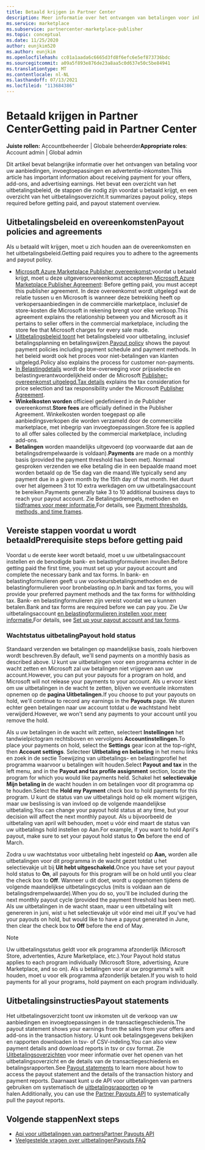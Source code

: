 ```yaml
---
title: Betaald krijgen in Partner Center
description: Meer informatie over het ontvangen van betalingen voor inkomsten als Een Microsoft-partner, zoals via aanbiedingen op de commerciële marketplace, incentive-programma's en het Cloud Solution Provider programma. Omvat uitbetalingsbeleid, uitbetalingsstatus en uitbetalingsverklaringen.
ms.service: marketplace
ms.subservice: partnercenter-marketplace-publisher
ms.topic: conceptual
ms.date: 11/25/2020
author: eunjkim520
ms.author: eunjkim
ms.openlocfilehash: cc01a1aada6c6665d3fd8f6efc6e5ef873736bdc
ms.sourcegitcommit: a09a5f893e876de23a8aa5c0d637e50c5be84941
ms.translationtype: MT
ms.contentlocale: nl-NL
ms.lasthandoff: 07/13/2021
ms.locfileid: "113684386"
---
```

# <a name="getting-paid-in-partner-center"></a><span data-ttu-id="ba7fc-104">Betaald krijgen in Partner Center</span><span class="sxs-lookup"><span data-stu-id="ba7fc-104">Getting paid in Partner Center</span></span>

<span data-ttu-id="ba7fc-105">**Juiste rollen:** Accountbeheerder | Globale beheerder</span><span class="sxs-lookup"><span data-stu-id="ba7fc-105">**Appropriate roles**: Account admin | Global admin</span></span>

<span data-ttu-id="ba7fc-106">Dit artikel bevat belangrijke informatie over het ontvangen van betaling voor uw aanbiedingen, invoegtoepassingen en advertentie-inkomsten.</span><span class="sxs-lookup"><span data-stu-id="ba7fc-106">This article has important information about receiving payment for your offers, add-ons, and advertising earnings.</span></span> <span data-ttu-id="ba7fc-107">Het bevat een overzicht van het uitbetalingsbeleid, de stappen die nodig zijn voordat u betaald krijgt, en een overzicht van het uitbetalingsoverzicht.</span><span class="sxs-lookup"><span data-stu-id="ba7fc-107">It summarizes payout policy, steps required before getting paid, and payout statement overview.</span></span>

## <a name="payout-policies-and-agreements"></a><span data-ttu-id="ba7fc-108">Uitbetalingsbeleid en overeenkomsten</span><span class="sxs-lookup"><span data-stu-id="ba7fc-108">Payout policies and agreements</span></span>

<span data-ttu-id="ba7fc-109">Als u betaald wilt krijgen, moet u zich houden aan de overeenkomsten en het uitbetalingsbeleid.</span><span class="sxs-lookup"><span data-stu-id="ba7fc-109">Getting paid requires you to adhere to the agreements and payout policy.</span></span>

- <span data-ttu-id="ba7fc-110">[Microsoft Azure Marketplace Publisher overeenkomst:](/legal/marketplace/msft-publisher-agreement)voordat u betaald krijgt, moet u deze uitgeversovereenkomst accepteren.</span><span class="sxs-lookup"><span data-stu-id="ba7fc-110">[Microsoft Azure Marketplace Publisher Agreement](/legal/marketplace/msft-publisher-agreement):  Before getting paid, you must accept this publisher agreement.</span></span> <span data-ttu-id="ba7fc-111">In deze overeenkomst wordt uitgelegd wat de relatie tussen u en Microsoft is wanneer deze betrekking heeft op verkopersaanbiedingen in de commerciële marketplace, inclusief de store-kosten die Microsoft in rekening brengt voor elke verkoop.</span><span class="sxs-lookup"><span data-stu-id="ba7fc-111">This agreement explains the relationship between you and Microsoft as it pertains to seller offers in the commercial marketplace, including the store fee that Microsoft charges for every sale made.</span></span>
- <span data-ttu-id="ba7fc-112">[Uitbetalingsbeleid toont](payout-policy-details.md) het betalingsbeleid voor uitbetaling, inclusief betalingsplanning en betalingswijzen.</span><span class="sxs-lookup"><span data-stu-id="ba7fc-112">[Payout policy](payout-policy-details.md) shows the payout payment policies including payment schedule and payment methods.</span></span> <span data-ttu-id="ba7fc-113">In het beleid wordt ook het proces voor niet-betalingen van klanten uitgelegd.</span><span class="sxs-lookup"><span data-stu-id="ba7fc-113">Policy also explains the process for customer non-payments.</span></span>
- <span data-ttu-id="ba7fc-114">[In Belastingdetails](tax-details-marketplace.md) wordt de btw-overweging voor prijsselectie en belastingverantwoordelijkheid onder de Microsoft [Publisher-overeenkomst uitgelegd.](/legal/marketplace/msft-publisher-agreement)</span><span class="sxs-lookup"><span data-stu-id="ba7fc-114">[Tax details](tax-details-marketplace.md) explains the tax consideration for price selection and tax responsibility under the Microsoft [Publisher Agreement](/legal/marketplace/msft-publisher-agreement).</span></span>
- <span data-ttu-id="ba7fc-115">**Winkelkosten worden** officieel gedefinieerd in de Publisher overeenkomst.</span><span class="sxs-lookup"><span data-stu-id="ba7fc-115">**Store fees** are officially defined in the Publisher Agreement.</span></span> <span data-ttu-id="ba7fc-116">Winkelkosten worden toegepast op alle aanbiedingsverkopen die worden verzameld door de commerciële marketplace, met inbegrip van invoegtoepassingen.</span><span class="sxs-lookup"><span data-stu-id="ba7fc-116">Store fee is applied to all offer sales collected by the commercial marketplace, including add-ons.</span></span>
- <span data-ttu-id="ba7fc-117">**Betalingen** worden maandelijks uitgevoerd (op voorwaarde dat aan de betalingsdrempelwaarde is voldaan).</span><span class="sxs-lookup"><span data-stu-id="ba7fc-117">**Payments** are made on a monthly basis (provided the payment threshold has been met).</span></span> <span data-ttu-id="ba7fc-118">Normaal gesproken verzenden we elke betaling die in een bepaalde maand moet worden betaald op de 15e dag van die maand.</span><span class="sxs-lookup"><span data-stu-id="ba7fc-118">We typically send any payment due in a given month by the 15th day of that month.</span></span> <span data-ttu-id="ba7fc-119">Het duurt over het algemeen 3 tot 10 extra werkdagen om uw uitbetalingsaccount te bereiken.</span><span class="sxs-lookup"><span data-stu-id="ba7fc-119">Payments generally take 3 to 10 additional business days to reach your payout account.</span></span> <span data-ttu-id="ba7fc-120">Zie Betalingsdrempels, methoden en [tijdframes voor meer informatie.](payment-thresholds-methods-timeframes.md)</span><span class="sxs-lookup"><span data-stu-id="ba7fc-120">For details, see [Payment thresholds, methods, and time frames](payment-thresholds-methods-timeframes.md).</span></span>

## <a name="prerequisite-steps-before-getting-paid"></a><span data-ttu-id="ba7fc-121">Vereiste stappen voordat u wordt betaald</span><span class="sxs-lookup"><span data-stu-id="ba7fc-121">Prerequisite steps before getting paid</span></span>

<span data-ttu-id="ba7fc-122">Voordat u de eerste keer wordt betaald, moet u uw uitbetalingsaccount instellen en de benodigde bank- en belastingformulieren invullen.</span><span class="sxs-lookup"><span data-stu-id="ba7fc-122">Before getting paid the first time, you must set up your payout account and complete the necessary bank and tax forms.</span></span> <span data-ttu-id="ba7fc-123">In bank- en belastingformulieren geeft u uw voorkeursbetalingsmethoden en de belastingformulieren voor bronbelasting op.</span><span class="sxs-lookup"><span data-stu-id="ba7fc-123">In bank and tax forms, you will provide your preferred payment methods and the tax forms for withholding tax.</span></span> <span data-ttu-id="ba7fc-124">Bank- en belastingformulieren zijn vereist voordat we u kunnen betalen.</span><span class="sxs-lookup"><span data-stu-id="ba7fc-124">Bank and tax forms are required before we can pay you.</span></span> <span data-ttu-id="ba7fc-125">Zie Uw uitbetalingsaccount [en belastingformulieren instellen voor meer informatie.](set-up-your-payout-account.md)</span><span class="sxs-lookup"><span data-stu-id="ba7fc-125">For details, see [Set up your payout account and tax forms](set-up-your-payout-account.md).</span></span>

### <a name="payout-hold-status"></a><span data-ttu-id="ba7fc-126">Wachtstatus uitbetaling</span><span class="sxs-lookup"><span data-stu-id="ba7fc-126">Payout hold status</span></span>

<span data-ttu-id="ba7fc-127">Standaard verzenden we betalingen op maandelijkse basis, zoals hierboven wordt beschreven.</span><span class="sxs-lookup"><span data-stu-id="ba7fc-127">By default, we'll send payments on a monthly basis as described above.</span></span> <span data-ttu-id="ba7fc-128">U kunt uw uitbetalingen voor een programma echter in de wacht zetten en Microsoft zal uw betalingen niet vrijgeven aan uw account.</span><span class="sxs-lookup"><span data-stu-id="ba7fc-128">However, you can put your payouts for a program on hold, and Microsoft will not release your payments to your account.</span></span> <span data-ttu-id="ba7fc-129">Als u ervoor kiest om uw uitbetalingen in de wacht te zetten, blijven we eventuele inkomsten opnemen op de **pagina Uitbetalingen.**</span><span class="sxs-lookup"><span data-stu-id="ba7fc-129">If you choose to put your payouts on hold, we'll continue to record any earnings in the **Payouts** page.</span></span> <span data-ttu-id="ba7fc-130">We sturen echter geen betalingen naar uw account totdat u de wachtstand hebt verwijderd.</span><span class="sxs-lookup"><span data-stu-id="ba7fc-130">However, we won't send any payments to your account until you remove the hold.</span></span>

<span data-ttu-id="ba7fc-131">Als u uw betalingen in de wacht wilt zetten, selecteert **Instellingen** het tandwielpictogram rechtsboven en vervolgens **Accountinstellingen.**</span><span class="sxs-lookup"><span data-stu-id="ba7fc-131">To place your payments on hold, select the **Settings** gear icon at the top-right, then **Account settings**.</span></span> <span data-ttu-id="ba7fc-132">Selecteer **Uitbetaling en belasting** in het  menu links en zoek in de sectie Toewijzing van uitbetalings- en belastingprofiel het programma waarvoor u betalingen wilt houden.</span><span class="sxs-lookup"><span data-stu-id="ba7fc-132">Select **Payout and tax** in the left menu, and in the **Payout and tax profile assignment** section, locate the program for which you would like payments held.</span></span> <span data-ttu-id="ba7fc-133">Schakel het **selectievakje Mijn betaling in** de wacht houden in om betalingen voor dit programma op te houden.</span><span class="sxs-lookup"><span data-stu-id="ba7fc-133">Select the **Hold my Payment** check box to hold payments for this program.</span></span> <span data-ttu-id="ba7fc-134">U kunt de status van uw uitbetalings hold op elk moment wijzigen, maar uw beslissing is van invloed op de volgende maandelijkse uitbetaling.</span><span class="sxs-lookup"><span data-stu-id="ba7fc-134">You can change your payout hold status at any time, but your decision will affect the next monthly payout.</span></span> <span data-ttu-id="ba7fc-135">Als u bijvoorbeeld de uitbetaling van april wilt behouden, moet u  vóór eind maart de status van uw uitbetalings hold instellen op Aan.</span><span class="sxs-lookup"><span data-stu-id="ba7fc-135">For example, if you want to hold April's payout, make sure to set your payout hold status to **On** before the end of March.</span></span>

<span data-ttu-id="ba7fc-136">Zodra u uw wachtstatus voor uitbetaling hebt ingesteld op **Aan,** worden alle uitbetalingen voor dit programma in de wacht gezet totdat u het selectievakje uit bij **Uit hebt uitgeschakeld.**</span><span class="sxs-lookup"><span data-stu-id="ba7fc-136">Once you have set your payout hold status to **On**, all payouts for this program will be on hold until you clear the check box to **Off**.</span></span> <span data-ttu-id="ba7fc-137">Wanneer u dit doet, wordt u opgenomen tijdens de volgende maandelijkse uitbetalingscyclus (mits is voldaan aan de betalingsdrempelwaarde).</span><span class="sxs-lookup"><span data-stu-id="ba7fc-137">When you do so, you'll be included during the next monthly payout cycle (provided the payment threshold has been met).</span></span> <span data-ttu-id="ba7fc-138">Als uw uitbetalingen in de wacht staan, maar u een uitbetaling wilt genereren  in juni, wist u het selectievakje uit vóór eind mei uit.</span><span class="sxs-lookup"><span data-stu-id="ba7fc-138">If you've had your payouts on hold, but would like to have a payout generated in June, then clear the check box to **Off** before the end of May.</span></span>

>[!Note]
> <span data-ttu-id="ba7fc-139">Uw uitbetalingsstatus geldt voor elk programma afzonderlijk (Microsoft Store, advertenties, Azure Marketplace, etc.).</span><span class="sxs-lookup"><span data-stu-id="ba7fc-139">Your Payout hold status applies to each program individually (Microsoft Store, advertising, Azure Marketplace, and so on).</span></span> <span data-ttu-id="ba7fc-140">Als u betalingen voor al uw programma's wilt houden, moet u voor elk programma afzonderlijk betalen.</span><span class="sxs-lookup"><span data-stu-id="ba7fc-140">If you wish to hold payments for all your programs, hold payment on each program individually.</span></span>

## <a name="payout-statements"></a><span data-ttu-id="ba7fc-141">Uitbetalingsinstructies</span><span class="sxs-lookup"><span data-stu-id="ba7fc-141">Payout statements</span></span>

<span data-ttu-id="ba7fc-142">Het uitbetalingsoverzicht toont uw inkomsten uit de verkoop van uw aanbiedingen en invoegtoepassingen in de transactiegeschiedenis.</span><span class="sxs-lookup"><span data-stu-id="ba7fc-142">The payout statement shows your earnings from the sales from your offers and add-ons in the transaction history.</span></span> <span data-ttu-id="ba7fc-143">U kunt ook betalingsgegevens bekijken en rapporten downloaden in tsv- of CSV-indeling.</span><span class="sxs-lookup"><span data-stu-id="ba7fc-143">You can also view payment details and download reports in tsv or csv format.</span></span> <span data-ttu-id="ba7fc-144">Zie [Uitbetalingsoverzichten](payout-statement.md) voor meer informatie over het openen van het uitbetalingsoverzicht en de details van de transactiegeschiedenis en betalingsrapporten.</span><span class="sxs-lookup"><span data-stu-id="ba7fc-144">See [Payout statements](payout-statement.md) to learn more about how to access the payout statement and the details of the transaction history and payment reports.</span></span> <span data-ttu-id="ba7fc-145">Daarnaast kunt u de API voor uitbetalingen van partners gebruiken om systematisch de [uitbetalingsrapporten](https://apidocs.microsoft.com/services/partnerpayouts) op te halen.</span><span class="sxs-lookup"><span data-stu-id="ba7fc-145">Additionally, you can use the [Partner Payouts API](https://apidocs.microsoft.com/services/partnerpayouts) to systematically pull the payout reports.</span></span>

## <a name="next-steps"></a><span data-ttu-id="ba7fc-146">Volgende stappen</span><span class="sxs-lookup"><span data-stu-id="ba7fc-146">Next steps</span></span>

- [<span data-ttu-id="ba7fc-147">Api voor uitbetalingen van partners</span><span class="sxs-lookup"><span data-stu-id="ba7fc-147">Partner Payouts API</span></span>](https://apidocs.microsoft.com/services/partnerpayouts)
- [<span data-ttu-id="ba7fc-148">Veelgestelde vragen over uitbetalingen</span><span class="sxs-lookup"><span data-stu-id="ba7fc-148">Payouts FAQ</span></span>](payout-faq.yml)